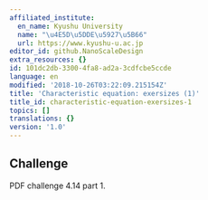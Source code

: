 ```yaml
---
affiliated_institute:
  en_name: Kyushu University
  name: "\u4E5D\u5DDE\u5927\u5B66"
  url: https://www.kyushu-u.ac.jp
editor_id: github.NanoScaleDesign
extra_resources: {}
id: 101dc2db-3300-4fa8-ad2a-3cdfcbe5ccde
language: en
modified: '2018-10-26T03:22:09.215154Z'
title: 'Characteristic equation: exersizes (1)'
title_id: characteristic-equation-exersizes-1
topics: []
translations: {}
version: '1.0'
---
```


## Challenge

PDF challenge 4.14 part 1.
